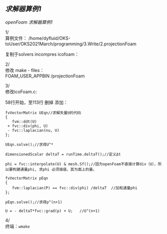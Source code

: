 *求解器算例1*
---
*openFoam 求解器算例1*

1/  
算例文件：
/home/dyfluid/OKS-toUser/OKS2021March/programming/3.Write/2.projectionFoam

复制于solvers   incompres  icofoam：

2/  
修改 make - files：  
FOAM_USER_APPBIN   /projectionFoam

3/  
修改icoFoam.c:  

58行开始，至113行 删掉   添加：

	fvVectorMatrix UEqn//求解矢量U的代码
	{
	   fvm::ddt(U) 
	 + fvc::div(phi, U)
	 - fvc::laplacian(nu, U)
	};

	UEqn.solve();//求得U^*

	dimensionedScalar deltaT = runTime.deltaT();//定义Δt
	
	phi = fvc::interpolate(U) & mesh.Sf();//因为openFoam不直接计算div（U），所以要构建通量phi, 求phi 必须插值，其为面上的量。
	
	fvVectorMatrix pEqn
	{
	   fvm::laplacian(P) == fvc::div(phi) /deltaT  //加和通量phi
	};

	pEqn.solve();//求得p^(n+1)
	
	U = - deltaT*fvc::grad(p) + U;   //U^(n+1)

4/  
终端：`wmake`
